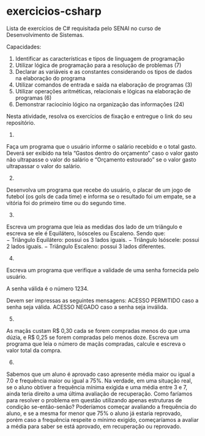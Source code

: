 # exercicios-csharp
Lista de exercícios de C# requisitada pelo SENAI no curso de Desenvolvimento de Sistemas.

Capacidades:

1. Identificar as características e tipos de linguagem de programação
2. Utilizar lógica de programação para a resolução de problemas (7)
3. Declarar as variáveis e as constantes considerando os tipos de dados na elaboração do programa
4. Utilizar comandos de entrada e saída na elaboração de programas (3)
5. Utilizar operações aritméticas, relacionais e lógicas na elaboração de programas (6)
4. Demonstrar raciocínio lógico na organização das informações (24)

Nesta atividade, resolva os exercícios de fixação e entregue o link do seu repositório.

1) 
Faça um programa que o usuário informe o salário recebido e o total gasto. Deverá ser exibido na tela “Gastos dentro do orçamento” caso o valor gasto não ultrapasse o valor do salário e “Orçamento estourado” se o valor gasto ultrapassar o valor do salário.

2)
Desenvolva um programa que recebe do usuário, o placar de um jogo de futebol (os gols de cada time) e informa se o resultado foi um empate, se a vitória foi do primeiro time ou do segundo time.

3)
Escreva um programa que leia as medidas dos lado de um triângulo e escreva se ele é Equilátero, Isósceles ou Escaleno. 
Sendo que:    
− Triângulo Equilátero:    possui os  3    lados    iguais.
− Triângulo Isóscele:    possui    2    lados    iguais.
− Triângulo Escaleno:    possui    3    lados    diferentes.


4)
Escreva     um     programa     que     verifique     a     validade     de     uma     senha     fornecida pelo     usuário. 

A senha válida é o número 1234. 

Devem     ser    impressas     as    seguintes     mensagens:
ACESSO    PERMITIDO    caso    a    senha    seja    válida.
ACESSO    NEGADO    caso    a    senha    seja    inválida.

5)
As    maçãs custam R$ 0,30 cada se forem compradas menos do que uma dúzia, e R$ 0,25 se forem compradas pelo menos doze. Escreva um programa que leia o número de maçãs compradas, calcule e escreva o valor total da compra.


6)
Sabemos que um aluno é aprovado caso apresente média maior ou igual a 7.0 e frequência maior ou igual a 75%. Na verdade, em uma situação real, se o aluno obtiver a frequência mínima exigida e uma média entre 3 e 7, ainda teria direito a uma última avaliação de recuperação. Como faríamos para resolver o problema em questão utilizando apenas estruturas de condição se-então-senão? Poderíamos começar avaliando a frequência do aluno, e se a mesma for menor que 75% o aluno já estaria reprovado, porém caso a frequência respeite o mínimo exigido, começaríamos a avaliar a média para saber se está aprovado, em recuperação ou reprovado.

